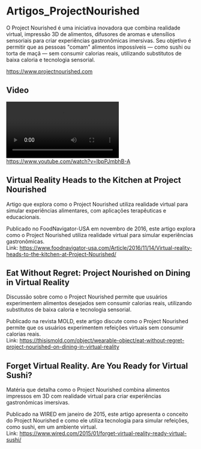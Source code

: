 # Artigos_ProjectNourished

O Project Nourished é uma iniciativa inovadora que combina realidade virtual, impressão 3D de alimentos, difusores de aromas e utensílios sensoriais para criar experiências gastronômicas imersivas. Seu objetivo é permitir que as pessoas "comam" alimentos impossíveis — como sushi ou torta de maçã — sem consumir calorias reais, utilizando substitutos de baixa caloria e tecnologia sensorial.  

<https://www.projectnourished.com>  

## Video

<video controls src="Artigos_ProjectNourished.mp4" title="Title"></video>  
<https://www.youtube.com/watch?v=IbpPJmbhB-A>  

## Virtual Reality Heads to the Kitchen at Project Nourished

Artigo que explora como o Project Nourished utiliza realidade virtual para simular experiências alimentares, com aplicações terapêuticas e educacionais.  

Publicado no FoodNavigator-USA em novembro de 2016, este artigo explora como o Project Nourished utiliza realidade virtual para simular experiências gastronômicas.  
Link: <https://www.foodnavigator-usa.com/Article/2016/11/14/Virtual-reality-heads-to-the-kitchen-at-Project-Nourished/>  

## Eat Without Regret: Project Nourished on Dining in Virtual Reality

Discussão sobre como o Project Nourished permite que usuários experimentem alimentos desejados sem consumir calorias reais, utilizando substitutos de baixa caloria e tecnologia sensorial.  

Publicado na revista MOLD, este artigo discute como o Project Nourished permite que os usuários experimentem refeições virtuais sem consumir calorias reais.  
Link: <https://thisismold.com/object/wearable-object/eat-without-regret-project-nourished-on-dining-in-virtual-reality>  

## Forget Virtual Reality. Are You Ready for Virtual Sushi?  

Matéria que detalha como o Project Nourished combina alimentos impressos em 3D com realidade virtual para criar experiências gastronômicas imersivas.  

Publicado na WIRED em janeiro de 2015, este artigo apresenta o conceito do Project Nourished e como ele utiliza tecnologia para simular refeições, como sushi, em um ambiente virtual.  
Link: <https://www.wired.com/2015/01/forget-virtual-reality-ready-virtual-sushi/>  
